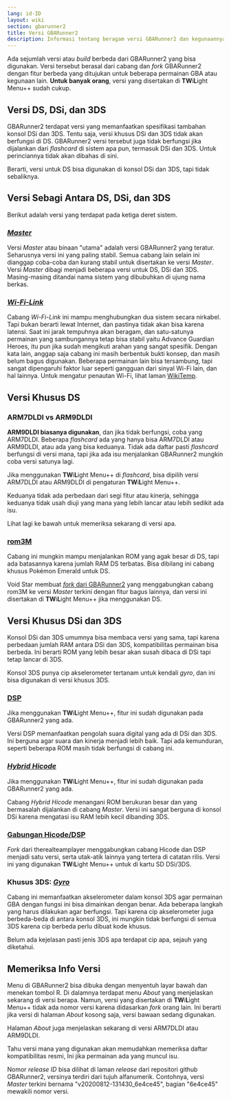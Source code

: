 ```yaml
---
lang: id-ID
layout: wiki
section: gbarunner2
title: Versi GBARunner2
description: Informasi tentang beragam versi GBARunner2 dan kegunaannya
---
```



Ada sejumlah versi atau *build* berbeda dari GBARunner2 yang bisa digunakan. Versi tersebut berasal dari cabang dan *fork* GBARunner2 dengan fitur berbeda yang ditujukan untuk beberapa permainan GBA atau kegunaan lain. **Untuk banyak orang**, versi yang disertakan di **TW**i**L**ight Menu++ sudah cukup.

## Versi DS, DSi, dan 3DS

GBARunner2 terdapat versi yang memanfaatkan spesifikasi tambahan konsol DSi dan 3DS. Tentu saja, versi khusus DSi dan 3DS tidak akan berfungsi di DS. GBARunner2 versi tersebut juga tidak berfungsi jika dijalankan dari *flashcard* di sistem apa pun, termasuk DSi dan 3DS. Untuk perinciannya tidak akan dibahas di sini.

Berarti, versi untuk DS bisa digunakan di konsol DSi dan 3DS, tapi tidak sebaliknya.

## Versi Sebagi Antara DS, DSi, dan 3DS

Berikut adalah versi yang terdapat pada ketiga deret sistem.

### [*Master*](https://github.com/Gericom/GBARunner2/releases)

Versi *Master* atau binaan "utama" adalah versi GBARunner2 yang teratur. Seharusnya versi ini yang paling stabil. Semua cabang lain selain ini dianggap coba-coba dan kurang stabil untuk disertakan ke versi *Master*. Versi *Master* dibagi menjadi beberapa versi untuk DS, DSi dan 3DS. Masing-masing ditandai nama sistem yang dibubuhkan di ujung nama berkas.

### [*Wi-Fi-Link*](https://github.com/Gericom/GBARunner2/releases/tag/v20200217-194452_0b8bbe3)

Cabang *Wi-Fi-Link* ini mampu menghubungkan dua sistem secara nirkabel. Tapi bukan berarti lewat Internet, dan pastinya tidak akan bisa karena latensi. Saat ini jarak tempuhnya akan beragam, dan satu-satunya permainan yang sambungannya tetap bisa stabil yaitu Advance Guardian Heroes, itu pun jika sudah mengikuti arahan yang sangat spesifik. Dengan kata lain, anggap saja cabang ini masih berbentuk bukti konsep, dan masih belum bagus digunakan. Beberapa permainan lain bisa tersambung, tapi sangat dipengaruhi faktor luar seperti gangguan dari sinyal Wi-Fi lain, dan hal lainnya. Untuk mengatur penautan Wi-Fi, lihat laman [WikiTemp](https://wiki.gbatemp.net/wiki/GBARunner2/Link).

## Versi Khusus DS

### ARM7DLDI vs ARM9DLDI

**ARM9DLDI biasanya digunakan**, dan jika tidak berfungsi, coba yang ARM7DLDI. Beberapa *flashcard* ada yang hanya bisa ARM7DLDI atau ARM9DLDI, atau ada yang bisa keduanya. Tidak ada daftar pasti *flashcard* berfungsi di versi mana, tapi jika ada isu menjalankan GBARunner2 mungkin coba versi satunya lagi.

Jika menggunakan **TW**i**L**ight Menu++ di *flashcard*, bisa dipilih versi ARM7DLDI atau ARM9DLDI di pengaturan **TW**i**L**ight Menu++.

Keduanya tidak ada perbedaan dari segi fitur atau kinerja, sehingga keduanya tidak usah diuji yang mana yang lebih lancar atau lebih sedikit ada isu.

Lihat lagi ke bawah untuk memeriksa sekarang di versi apa.

### [rom3M](https://github.com/Gericom/GBARunner2/releases/tag/v20190911-201047_371815e)

Cabang ini mungkin mampu menjalankan ROM yang agak besar di DS, tapi ada batasannya karena jumlah RAM DS terbatas. Bisa dibilang ini cabang khusus Pokémon Emerald untuk DS.

Void Star membuat [ *fork* dari GBARunner2](https://github.com/unresolvedsymbol/GBARunner2-DSL-Enhanced/releases) yang menggabungkan cabang rom3M ke versi *Master* terkini dengan fitur bagus lainnya, dan versi ini disertakan di **TW**i**L**ight Menu++ jika menggunakan DS.

## Versi Khusus DSi dan 3DS

Konsol DSi dan 3DS umumnya bisa membaca versi yang sama, tapi karena perbedaan jumlah RAM antara DSi dan 3DS, kompatibilitas permainan bisa berbeda. Ini berarti ROM yang lebih besar akan susah dibaca di DSi tapi tetap lancar di 3DS.

Konsol 3DS punya cip akselerometer tertanam untuk kendali *gyro*, dan ini bisa digunakan di versi khusus 3DS.

### [DSP](https://github.com/Gericom/GBARunner2/releases/tag/v20200809-113646_551ae99_dsp-audio)

Jika menggunakan **TW**i**L**ight Menu++, fitur ini sudah digunakan pada GBARunner2 yang ada.

Versi DSP memanfaatkan pengolah suara digital yang ada di DSi dan 3DS. Ini berguna agar suara dan kinerja menjadi lebih baik. Tapi ada kemunduran, seperti beberapa ROM masih tidak berfungsi di cabang ini.

### [*Hybrid Hicode*](https://github.com/Gericom/GBARunner2/releases/tag/v20200812-130512_d5dc8d8)

Jika menggunakan **TW**i**L**ight Menu++, fitur ini sudah digunakan pada GBARunner2 yang ada.

Cabang *Hybrid Hicode* menangani ROM berukuran besar dan yang bermasalah dijalankan di cabang *Master*. Versi ini sangat berguna di konsol DSi karena mengatasi isu RAM lebih kecil dibanding 3DS.

### [Gabungan Hicode/DSP](https://github.com/therealteamplayer/GBARunner2/releases/tag/v20210911-merges-and-tweaks)

*Fork* dari therealteamplayer menggabungkan cabang Hicode dan DSP menjadi satu versi, serta utak-atik lainnya yang tertera di catatan rilis. Versi ini yang digunakan **TW**i**L**ight Menu++ untuk di kartu SD DSi/3DS.

### Khusus 3DS: [*Gyro*](https://github.com/Gericom/GBARunner2/releases/tag/v20191228-021638_ee7f6a0)

Cabang ini memanfaatkan akselerometer dalam konsol 3DS agar permainan GBA dengan fungsi ini bisa dimainkan dengan benar. Ada beberapa langkah yang harus dilakukan agar berfungsi. Tapi karena cip akselerometer juga berbeda-beda di antara konsol 3DS, ini mungkin tidak berfungsi di semua 3DS karena cip berbeda perlu dibuat kode khusus.

Belum ada kejelasan pasti jenis 3DS apa terdapat cip apa, sejauh yang diketahui.

## Memeriksa Info Versi

Menu di GBARunner2 bisa dibuka dengan menyentuh layar bawah dan menekan tombol R. Di dalamnya terdapat menu *About* yang menjelaskan sekarang di versi berapa. Namun, versi yang disertakan di **TW**i**L**ight Menu++ tidak ada nomor versi karena didasarkan *fork* orang lain. Ini berarti jika versi di halaman *About* kosong saja, versi bawaan sedang digunakan.

Halaman *About* juga menjelaskan sekarang di versi ARM7DLDI atau ARM9DLDI.

Tahu versi mana yang digunakan akan memudahkan memeriksa daftar kompatibilitas resmi, Ini jika permainan ada yang muncul isu.

Nomor *release ID* bisa dilihat di laman *release* dari repositori github GBARunner2, versinya terdiri dari tujuh alfanumerik. Contohnya, versi *Master* terkini bernama "v20200812-131430_6e4ce45", bagian "6e4ce45" mewakili nomor versi.
